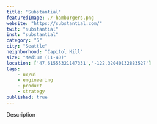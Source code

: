 ```yaml
---
title: "Substantial"
featuredImage: ./-hamburgers.png
website: "https://substantial.com/"
twit: "substantial"
inst: "substantial"
category: "S"
city: "Seattle"
neighborhood: "Capitol Hill"
size: "Medium (11-40)"
location: ['47.61555321147331','-122.32040132883527']
tags:
    - ux/ui
    - engineering
    - product
    - strategy
published: true
---
```


Description
